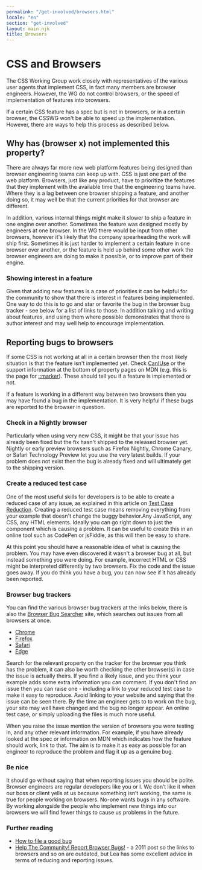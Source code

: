 ```yaml
---
permalink: "/get-involved/browsers.html"
locale: "en"
section: "get-involved"
layout: main.njk
title: Browsers
---
```


# CSS and Browsers

The CSS Working Group work closely with representatives of the various user agents that implement CSS, in fact many members are browser engineers. However, the WG do not control browsers, or the speed of implementation of features into browsers.

If a certain CSS feature has a spec but is not in browsers, or in a certain browser, the CSSWG won't be able to speed up the implementation. However, there are ways to help this process as described below.

## Why has (browser x) not implemented this property?

There are always far more new web platform features being designed than browser engineering teams can keep up with. CSS is just one part of the web platform. Browsers, just like any product, have to prioritize the features that they implement with the available time that the engineering teams have. Where they is a lag between one browser shipping a feature, and another doing so, it may well be that the current priorities for that browser are different.

In addition, various internal things might make it slower to ship a feature in one engine over another. Sometimes the feature was designed mostly by engineers at one browser. In the WG there would be input from other browsers, however it's likely that the company spearheading the work will ship first. Sometimes it is just harder to implement a certain feature in one browser over another, or the feature is held up behind some other work the browser engineers are doing to make it possible, or to improve part of their engine.

### Showing interest in a feature

Given that adding new features is a case of priorities it can be helpful for the community to show that there is interest in features being implemented. One way to do this is to go and star or favorite the bug in the browser bug tracker - see below for a list of links to those. In addition talking and writing about features, and using them where possible demonstrates that there is author interest and may well help to encourage implementation.

## Reporting bugs to browsers

If some CSS is not working at all in a certain browser then the most likely situation is that the feature isn't implemented yet. Check [CanIUse](https://caniuse.com) or the support information at the bottom of property pages on MDN (e.g. this is the page for [::marker](https://developer.mozilla.org/en-US/docs/Web/CSS/::marker)). These should tell you if a feature is implemented or not.

If a feature is working in a different way between two browsers then you may have found a bug in the implementation. It is very helpful if these bugs are reported to the browser in question.

### Check in a Nightly browser

Particularly when using very new CSS, it might be that your issue has already been fixed but the fix hasn't shipped to the released browser yet. Nightly or early preview browsers such as Firefox Nightly, Chrome Canary, or Safari Technology Preview let you use the very latest builds. If your problem does not exist then the bug is already fixed and will ultimately get to the shipping version.

### Create a reduced test case

One of the most useful skills for developers is to be able to create a reduced case of any issue, as explained in this article on [Test Case Reduction](https://webkit.org/test-case-reduction/). Creating a reduced test case means removing everything from your example that doesn't change the buggy behavior.Any JavaScript, any CSS, any HTML elements. Ideally you can go right down to just the component which is causing a problem. It can be useful to create this in an online tool such as CodePen or jsFiddle, as this will then be easy to share.

At this point you should have a reasonable idea of what is causing the problem. You may have even discovered it wasn't a browser bug at all, but instead something you were doing. For example, incorrect HTML or CSS might be interpreted differently by two browsers. Fix the code and the issue goes away. If you do think you have a bug, you can now see if it has already been reported.

### Browser bug trackers

You can find the various browser bug trackers at the links below, there is also the [Browser Bug Searcher](https://browser-issue-tracker-search.appspot.com/) site, which searches out issues from all browsers at once.

- [Chrome](https://bugs.chromium.org/p/chromium/issues/list)
- [Firefox](https://bugzilla.mozilla.org/)
- [Safari](https://bugs.webkit.org/)
- [Edge](https://developer.microsoft.com/en-us/microsoft-edge/platform/issues/)

Search for the relevant property on the tracker for the browser you think has the problem, it can also be worth checking the other browser(s) in case the issue is actually theirs. If you find a likely issue, and you think your example adds some extra information you can comment. If you don't find an issue then you can raise one - including a link to your reduced test case to make it easy to reproduce. Avoid linking to your website and saying that the issue can be seen there. By the time an engineer gets to to work on the bug, your site may well have changed and the bug no longer appear. An online test case, or simply uploading the files is much more useful.

When you raise the issue mention the version of browsers you were testing in, and any other relevant information. For example, if you have already looked at the spec or information on MDN which indicates how the feature should work, link to that. The aim is to make it as easy as possible for an engineer to reproduce the problem and flag it up as a genuine bug.

### Be nice

It should go without saying that when reporting issues you should be polite. Browser engineers are regular developers like you or I. We don’t like it when our boss or client yells at us because something isn’t working, the same is true for people working on browsers. No-one wants bugs in any software. By working alongside the people who implement new things into our browsers we will find fewer things to cause us problems in the future.

### Further reading

- [How to file a good bug](https://developers.google.com/web/feedback/file-a-bug)
- [Help The Community! Report Browser Bugs!](https://www.smashingmagazine.com/2011/09/help-the-community-report-browser-bugs/) - a 2011 post so the links to browsers and so on are outdated, but Lea has some excellent advice in terms of reducing and reporting issues.
